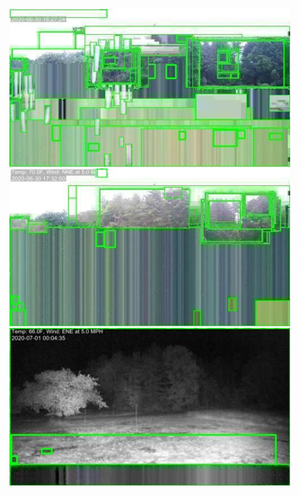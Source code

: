 ![20200630-162641-165646](in/20200630/20200630-162641-165646_0_.jpg)
![20200630-165651-172656](in/20200630/20200630-165651-172656_0_.jpg)
![20200630-200647-203652](in/20200630/20200630-200647-203652_0_.jpg)
